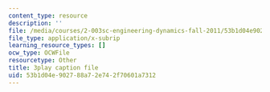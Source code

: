 ```yaml
---
content_type: resource
description: ''
file: /media/courses/2-003sc-engineering-dynamics-fall-2011/53b1d04e902788a72e742f70601a7312_tm51lwadMOc.srt
file_type: application/x-subrip
learning_resource_types: []
ocw_type: OCWFile
resourcetype: Other
title: 3play caption file
uid: 53b1d04e-9027-88a7-2e74-2f70601a7312
---
```

